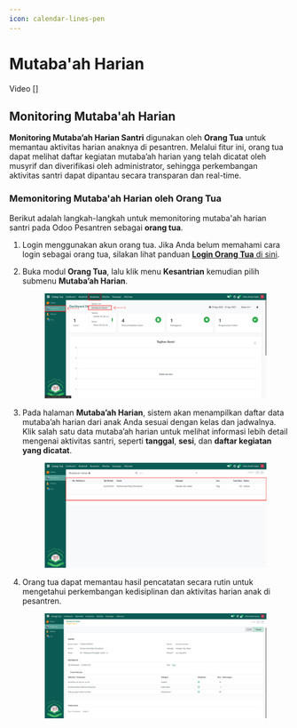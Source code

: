 ```yaml
---
icon: calendar-lines-pen
---
```


# Mutaba'ah Harian

Video \[]

## Monitoring Mutaba'ah Harian

**Monitoring Mutaba’ah Harian Santri** digunakan oleh **Orang Tua** untuk memantau aktivitas harian anaknya di pesantren. Melalui fitur ini, orang tua dapat melihat daftar kegiatan mutaba’ah harian yang telah dicatat oleh musyrif dan diverifikasi oleh administrator, sehingga perkembangan aktivitas santri dapat dipantau secara transparan dan real-time.

### Memonitoring Mutaba'ah Harian oleh Orang Tua

Berikut adalah langkah-langkah untuk memonitoring mutaba'ah harian santri pada Odoo Pesantren sebagai **orang tua**.

1. Login menggunakan akun orang tua. Jika Anda belum memahami cara login sebagai orang tua, silakan lihat panduan [**Login Orang Tua** di sini](../../../setup-and-konfigurasi/panduan-login/login-orang-tua.md).
2.  Buka modul **Orang Tua**, lalu klik menu **Kesantrian** kemudian pilih submenu **Mutaba’ah Harian**.

    <figure><img src="../../../.gitbook/assets/images-576.png" alt=""><figcaption></figcaption></figure>


3.  Pada halaman **Mutaba’ah Harian**, sistem akan menampilkan daftar data mutaba’ah harian dari anak Anda sesuai dengan kelas dan jadwalnya. Klik salah satu data mutaba’ah harian untuk melihat informasi lebih detail mengenai aktivitas santri, seperti **tanggal**, **sesi**, dan **daftar kegiatan yang dicatat**.

    <figure><img src="../../../.gitbook/assets/images-577.png" alt=""><figcaption></figcaption></figure>


4.  Orang tua dapat memantau hasil pencatatan secara rutin untuk mengetahui perkembangan kedisiplinan dan aktivitas harian anak di pesantren.

    <figure><img src="../../../.gitbook/assets/images-578.png" alt=""><figcaption></figcaption></figure>
